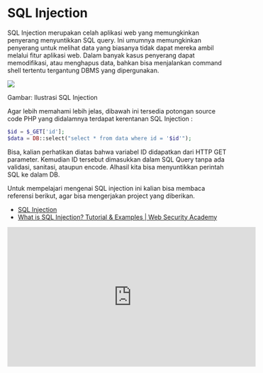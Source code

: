# SQL Injection

SQL Injection merupakan celah aplikasi web yang memungkinkan penyerang menyuntikkan SQL query. Ini umumnya memungkinkan penyerang untuk melihat data yang biasanya tidak dapat mereka ambil melalui fitur aplikasi web. Dalam banyak kasus penyerang dapat memodifikasi, atau menghapus data, bahkan bisa menjalankan command shell tertentu tergantung DBMS yang dipergunakan.

![](https://lh6.googleusercontent.com/KnU4ZRm6o508wvWfgJocu_awb_f0Z-Ker9wTDUps80vx7Wxtg3zPlhnu86Aot8rSmlWddKEFpN4vO0Shzd3-bWmUJfXq4GWB5SWP_aq7cRC5dRnc-_tLsT3ez8bJu_l8iGnlvWQqbADe05vAxgwnXFWa8Kk)

Gambar: Ilustrasi SQL Injection

Agar lebih memahami lebih jelas, dibawah ini tersedia potongan source code PHP yang didalamnya terdapat kerentanan SQL Injection :

```php
$id = $_GET['id'];  	 
$data = DB::select("select * from data where id = '$id'");
```

Bisa, kalian perhatikan diatas bahwa variabel ID didapatkan dari HTTP GET parameter. Kemudian ID tersebut dimasukkan dalam SQL Query tanpa ada validasi, sanitasi, ataupun encode. Alhasil kita bisa menyuntikkan perintah SQL ke dalam DB.

Untuk mempelajari mengenai SQL injection ini kalian bisa membaca referensi berikut, agar bisa mengerjakan project yang diberikan.

- [SQL Injection](https://www.w3schools.com/sql/sql_injection.asp)
- [What is SQL Injection? Tutorial & Examples | Web Security Academy](https://portswigger.net/web-security/sql-injection)

<center>

<iframe width="560" height="315" src="https://www.youtube.com/embed/fiq59DuhY68" title="YouTube video player" frameborder="0" allow="accelerometer; autoplay; clipboard-write; encrypted-media; gyroscope; picture-in-picture" allowfullscreen></iframe>

</center>